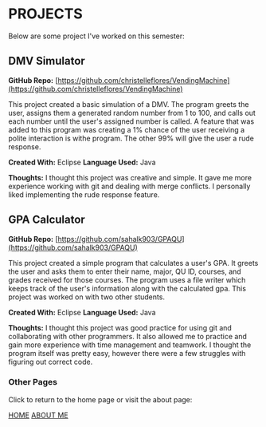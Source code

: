# PROJECTS

Below are some project I've worked on this semester:

## DMV Simulator

**GitHub Repo:**
[https://github.com/christelleflores/VendingMachine](https://github.com/christelleflores/VendingMachine)

This project created a basic simulation of a DMV. The program greets the user, assigns them a generated random number from 1 to 100, and calls out each number until the user's assigned number is called. A feature that was added to this program was creating a 1% chance of the user receiving a polite interaction is withe program. The other 99% will give the user a rude response.

**Created With:** Eclipse
**Language Used:** Java

**Thoughts:**
I thought this project was creative and simple. It gave me more experience working with git and dealing with merge conflicts. I personally liked implementing the rude response feature.

## GPA Calculator

**GitHub Repo:**
[https://github.com/sahalk903/GPAQU](https://github.com/sahalk903/GPAQU)

This project created a simple program that calculates a user's GPA. It greets the user and asks them to enter their name, major, QU ID, courses, and grades received for those courses. The program uses a file writer which keeps track of the user's information along with the calculated gpa.
This project was worked on with two other students.

**Created With:** Eclipse
**Language Used:** Java

**Thoughts:**
I thought this project was good practice for using git and collaborating with other programmers. It also allowed me to practice and gain more experience with time management and teamwork. I thought the program itself was pretty easy, however there were a few struggles with figuring out correct code.

### Other Pages

Click to return to the home page or visit the about page:

[HOME](./index)
[ABOUT ME](./aboutMe)
